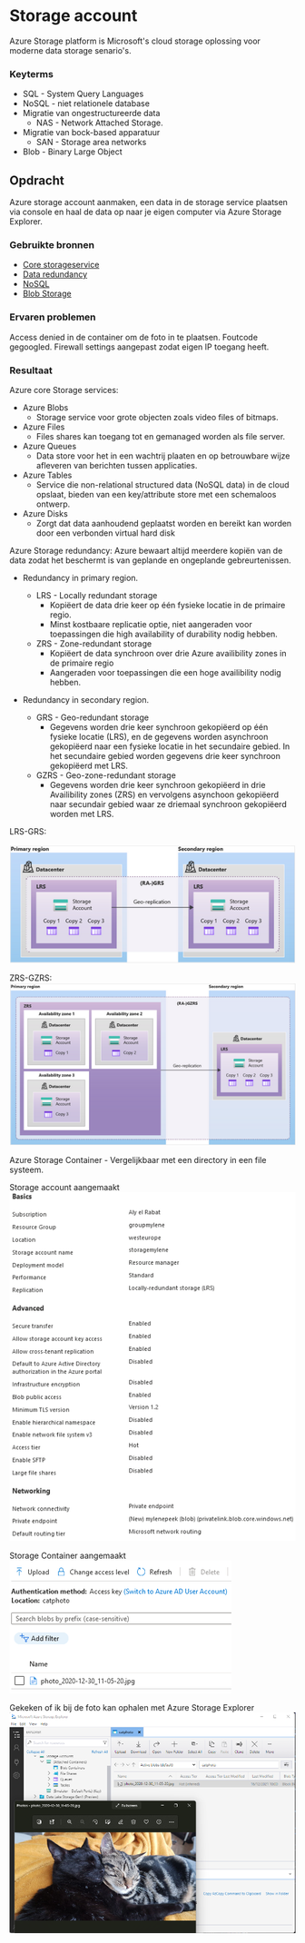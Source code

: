 # Storage account
 Azure Storage platform is Microsoft's cloud storage oplossing voor moderne data storage senario's.  

### Keyterms

* SQL - System Query Languages
* NoSQL - niet relationele database
* Migratie van ongestructureerde data
  * NAS - Network Attached Storage.
* Migratie van bock-based apparatuur
  * SAN - Storage area networks
* Blob - Binary Large Object

## Opdracht

Azure storage account aanmaken, een data in de storage service plaatsen via console en haal de data op naar je eigen computer via Azure Storage Explorer.

### Gebruikte bronnen
* [Core storageservice](https://docs.microsoft.com/en-us/azure/storage/common/storage-introduction?toc=/azure/storage/blobs/toc.json)
* [Data redundancy](https://docs.microsoft.com/en-us/azure/storage/common/storage-redundancy?toc=/azure/storage/blobs/toc.json)
* [NoSQL](https://azure.microsoft.com/nl-nl/overview/nosql-database/)
* [Blob Storage](https://docs.microsoft.com/en-us/azure/storage/blobs/storage-blobs-introduction)

### Ervaren problemen
Access denied in de container om de foto in te plaatsen. Foutcode gegoogled. Firewall settings aangepast zodat eigen IP toegang heeft. 

### Resultaat

Azure core Storage services:

* Azure Blobs 
  * Storage service voor grote objecten zoals video files of bitmaps.
* Azure Files
  * Files shares kan toegang tot en gemanaged worden als file server.
* Azure Queues
  * Data store voor het in een wachtrij plaaten en op betrouwbare wijze afleveren van berichten tussen applicaties.
* Azure Tables
  * Service die non-relational structured data (NoSQL data) in de cloud opslaat, bieden van een key/attribute store met een schemaloos ontwerp.
* Azure Disks
  * Zorgt dat data aanhoudend geplaatst worden en bereikt kan worden door een verbonden virtual hard disk

Azure Storage redundancy:
    Azure bewaart altijd meerdere kopiën van de data zodat het beschermt is van geplande en ongeplande gebreurtenissen.

* Redundancy in primary region.
  * LRS - Locally redundant storage
    * Kopiëert de data drie keer op één fysieke locatie in de primaire regio.
    * Minst kostbaare replicatie optie, niet aangeraden voor toepassingen die high availability of durability nodig hebben.
  * ZRS - Zone-redundant storage
    * Kopiëert de data synchroon over drie Azure availibility zones in de primaire regio
    * Aangeraden voor toepassingen die een hoge availibility nodig hebben.

* Redundancy in secondary region.
  * GRS - Geo-redundant storage
    * Gegevens worden drie keer synchroon gekopiëerd op één fysieke locatie (LRS), en de gegevens worden asynchroon gekopiëerd naar een fysieke locatie in het secundaire gebied. In het secundaire gebied worden gegevens drie keer synchroon gekopiëerd met LRS. 
  * GZRS - Geo-zone-redundant storage
    * Gegevens worden drie keer synchroon gekopiëerd in drie Availibility zones (ZRS) en vervolgens asynchoon gekopiëerd naar secundair gebied waar ze driemaal synchroon gekopiëerd worden met LRS. 

LRS-GRS:

![LRS-GRS](../00_includes/02_Cloud_01/LRS-GRS.png)

ZRS-GZRS:
![ZRS-GZRS](../00_includes/02_Cloud_01/ZRS-GZRS.png)

Azure Storage Container - Vergelijkbaar met een directory in een file systeem.

Storage account aangemaakt
![storage-account](../00_includes/02_Cloud_01/storage-account.png)

Storage Container aangemaakt
![storage-container](../00_includes/02_Cloud_01/storage-catphoto.png)

Gekeken of ik bij de foto kan ophalen met Azure Storage Explorer
![storage-explorer](../00_includes/02_Cloud_01/storage-explorer.png)